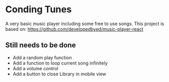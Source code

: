 # Conding Tunes

A very basic music player including some free to use songs. This project is based on: https://github.com/developedbyed/music-player-react

## Still needs to be done

- Add a random play function
- Add a function to loop current song infinitely
- Add a volume control
- Add a button to close Library in mobile view